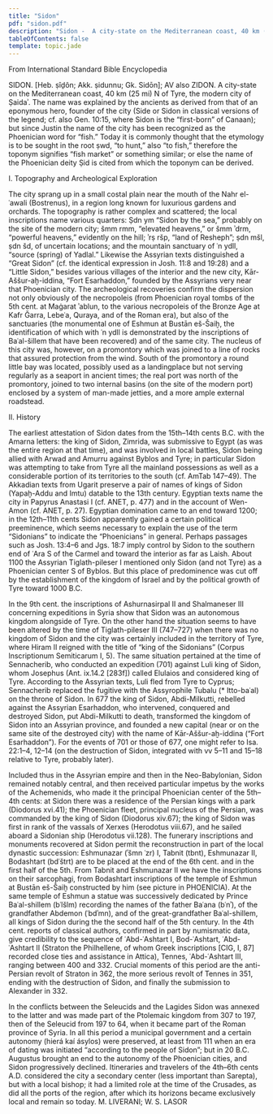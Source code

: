 ```yaml
---
title: "Sidon"
pdf: "sidon.pdf"
description: "Sidon -  A city-state on the Mediterranean coast, 40 km (25 mi) N of Tyre, the modern city of Ṣaidaʾ."
tableOfContents: false
template: topic.jade
---
```


From International Standard Bible Encyclopedia  

SIDON. [Heb. ṣîḏôn; Akk. ṣidunnu; Gk. Sidōn]; AV also ZIDON. A city-state on the Mediterranean coast, 40 km (25 mi) N of Tyre, the modern city of Ṣaidaʾ. The name was explained by the ancients as derived from that of an eponymous hero, founder of the city (Side or Sidon in classical versions of the legend; cf. also Gen. 10:15, where Sidon is the “first-born” of Canaan); but since Justin the name of the city has been recognized as the Phoenician word for “fish.” Today it is commonly thought that the etymology is to be sought in the root ṣwd, “to hunt,” also “to fish,” therefore the toponym signifies “fish market” or something similar; or else the name of the Phoenician deity Ṣid is cited from which the toponym can be derived.

I. Topography and Archeological Exploration

The city sprang up in a small costal plain near the mouth of the Nahr el-ʿawali (Bostrenus), in a region long known for luxurious gardens and orchards. The topography is rather complex and scattered; the local inscriptions name various quarters: Ṣdn ym “Sidon by the sea,” probably on the site of the modern city; šmm rmm, “elevated heavens,” or šmm ʾdrm, “powerful heavens,” evidently on the hill; ʾrṣ ršp, “land of Resheph”; ṣdn mšl, ṣdn šd, of uncertain locations; and the mountain sanctuary of ʿn ydll, “source (spring) of Yadlal.” Likewise the Assyrian texts distinguished a “Great Sidon” (cf. the identical expression in Josh. 11:8 and 19:28) and a “Little Sidon,” besides various villages of the interior and the new city, Kār-Aššur-aḫ-iddina, “Fort Esarhaddon,” founded by the Assyrians very near that Phoenician city. The archeological recoveries confirm the dispersion not only obviously of the necropoleis (from Phoenician royal tombs of the 5th cent. at Maġarat ʾablun, to the various necropoleis of the Bronze Age at Kafr Ğarra, Lebeʿa, Quraya, and of the Roman era), but also of the sanctuaries (the monumental one of Eshmun at Bustān eš-Šaiḫ, the identification of which with ʿn ydll is demonstrated by the inscriptions of Baʿal-šillem that have been recovered) and of the same city. The nucleus of this city was, however, on a promontory which was joined to a line of rocks that assured protection from the wind. South of the promontory a round little bay was located, possibly used as a landingplace but not serving regularly as a seaport in ancient times; the real port was north of the promontory, joined to two internal basins (on the site of the modern port) enclosed by a system of man-made jetties, and a more ample external roadstead.

II. History

The earliest attestation of Sidon dates from the 15th–14th cents B.C. with the Amarna letters: the king of Sidon, Zimrida, was submissive to Egypt (as was the entire region at that time), and was involved in local battles, Sidon being allied with Arwad and Amurru against Byblos and Tyre; in particular Sidon was attempting to take from Tyre all the mainland possessions as well as a considerable portion of its territories to the south (cf. AmTab 147–49). The Akkadian texts from Ugarit preserve a pair of names of kings of Sidon (Yapaḫ-Addu and Imtu) datable to the 13th century. Egyptian texts name the city in Papyrus Anastasi I (cf. ANET, p. 477) and in the account of Wen-Amon (cf. ANET, p. 27). Egyptian domination came to an end toward 1200; in the 12th–11th cents Sidon apparently gained a certain political preeminence, which seems necessary to explain the use of the term “Sidonians” to indicate the “Phoenicians” in general. Perhaps passages such as Josh. 13:4–6 and Jgs. 18:7 imply control by Sidon to the southern end of ʿAra S of the Carmel and toward the interior as far as Laish. About 1100 the Assyrian Tiglath-pileser I mentioned only Sidon (and not Tyre) as a Phoenician center S of Byblos. But this place of predominence was cut off by the establishment of the kingdom of Israel and by the political growth of Tyre toward 1000 B.C.

In the 9th cent. the inscriptions of Ashurnasirpal II and Shalmaneser III concerning expeditions in Syria show that Sidon was an autonomous kingdom alongside of Tyre. On the other hand the situation seems to have been altered by the time of Tiglath-pileser III (747–727) when there was no kingdom of Sidon and the city was certainly included in the territory of Tyre, where Hiram II reigned with the title of “king of the Sidonians” (Corpus lnscriptionum Semiticarum I, 5). The same situation pertained at the time of Sennacherib, who conducted an expedition (701) against Luli king of Sidon, whom Josephus (Ant. ix.14.2 [283f]) called Elulaios and considered king of Tyre. According to the Assyrian texts, Luli fled from Tyre to Cyprus; Sennacherib replaced the fugitive with the Assyrophile Tubalu (* Itto-baʿal) on the throne of Sidon. In 677 the king of Sidon, Abdi-Milkutti, rebelled against the Assyrian Esarhaddon, who intervened, conquered and destroyed Sidon, put Abdi-Milkutti to death, transformed the kingdom of Sidon into an Assyrian province, and founded a new capital (near or on the same site of the destroyed city) with the name of Kār-Aššur-aḫ-iddina (“Fort Esarhaddon”). For the events of 701 or those of 677, one might refer to Isa. 22:1–4, 12–14 (on the destruction of Sidon, integrated with vv 5–11 and 15–18 relative to Tyre, probably later).

Included thus in the Assyrian empire and then in the Neo-Babylonian, Sidon remained notably central, and then received particular impetus by the works of the Achemenids, who made it the principal Phoenician center of the 5th–4th cents: at Sidon there was a residence of the Persian kings with a park (Diodorus xvi.41); the Phoenician fleet, principal nucleus of the Persian, was commanded by the king of Sidon (Diodorus xiv.67); the king of Sidon was first in rank of the vassals of Xerxes (Herodotus viii.67), and he sailed aboard a Sidonian ship (Herodotus vii.128). The funerary inscriptions and monuments recovered at Sidon permit the reconstruction in part of the local dynastic succession: Eshmunazar (ʾšmn ʿzr) I, Tabnit (tbnt), Eshmunazar II, Bodashtart (bdʿštrt) are to be placed at the end of the 6th cent. and in the first half of the 5th. From Tabnit and Eshmunazar II we have the inscriptions on their sarcophagi, from Bodashtart inscriptions of the temple of Eshmun at Bustān eš-Šaiḫ constructed by him (see picture in PHOENICIA). At the same temple of Eshmun a statue was successively dedicated by Prince Baʿal-shillem (bʿlšlm) recording the names of the father Baʿana (bʿnʾ), of the grandfather Abdemon (ʿbdʾmn), and of the great-grandfather Baʿal-shillem, all kings of Sidon during the the second half of the 5th century. In the 4th cent. reports of classical authors, confirmed in part by numismatic data, give credibility to the sequence of ʿAbd-ʿAshtart I, Bod-ʿAshtart, ʿAbd-ʿAshtart II (Straton the Philhellene, of whom Greek inscriptions [CIG, I, 87] recorded close ties and assistance in Attica), Tennes, ʿAbd-ʿAshtart III, ranging between 400 and 332. Crucial moments of this period are the anti-Persian revolt of Straton in 362, the more serious revolt of Tennes in 351, ending with the destruction of Sidon, and finally the submission to Alexander in 332.

In the conflicts between the Seleucids and the Lagides Sidon was annexed to the latter and was made part of the Ptolemaic kingdom from 307 to 197, then of the Seleucid from 197 to 64, when it became part of the Roman province of Syria. In all this period a municipal government and a certain autonomy (hierá kaí ásylos) were preserved, at least from 111 when an era of dating was initiated “according to the people of Sidon”; but in 20 B.C. Augustus brought an end to the autonomy of the Phoenician cities, and Sidon progressively declined. Itineraries and travelers of the 4th–6th cents A.D. considered the city a secondary center (less important than Sarepta), but with a local bishop; it had a limited role at the time of the Crusades, as did all the ports of the region, after which its horizons became exclusively local and remain so today.
M. LIVERANI; W. S. LASOR
